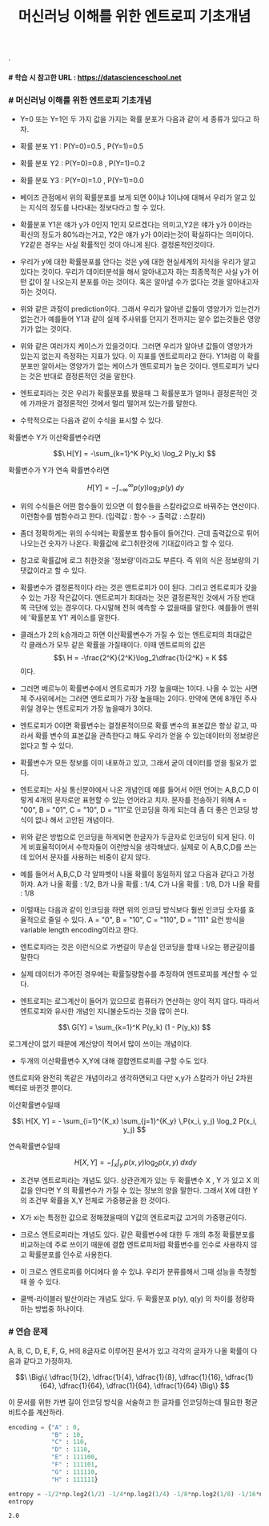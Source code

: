 ﻿---
layout: post
title: "머신러닝 이해를 위한 엔트로피 기초개념"
tags: [Classification]
comments: true
---

.


#### # 학습 시 참고한 URL : https://datascienceschool.net

### # 머신러닝 이해를 위한 엔트로피 기초개념

- Y=0  또는  Y=1인 두 가지 값을 가지는 확률 분포가 다음과 같이 세 종류가 있다고 하자.
- 확률 분포  Y1 :  P(Y=0)=0.5 ,  P(Y=1)=0.5 
- 확률 분포  Y2 :  P(Y=0)=0.8 ,  P(Y=1)=0.2 
- 확률 분포  Y3 :  P(Y=0)=1.0 ,  P(Y=1)=0.0


- 베이즈 관점에서 위의 확률분포를 보게 되면 0이냐 1이냐에 대해서 우리가 알고 있는 지식의 정도를 나타내는 정보다라고 할 수 있다.


- 확률분포 Y1은 얘가 y가 0인지 1인지 모르겠다는 의미고,Y2은 얘가 y가 0이라는 확신의 정도가 80%라는거고, Y2은 얘가 y가 0이라는것이 확실하다는 의미이다. Y2같은 경우는 사실 확률적인 것이 아니게 된다. 결정론적인것이다.


- 우리가 y에 대한 확률분포를 안다는 것은 y에 대한 현실세계의 지식을 우리가 알고 있다는 것이다. 우리가 데이터분석을 해서 알아내고자 하는 최종목적은 사실 y가 어떤 값이 잘 나오는지 분포를 아는 것이다. 혹은 알아낼 수가 없다는 것을 알아내고자 하는 것이다.


- 위와 같은 과정이 prediction이다. 그래서 우리가 알아낸 값들이 영양가가 있는건가 없는건가 예를들어 Y1과 같이 실제 주사위를 던지기 전까지는 알수 없는것들은 영양가가 없는 것이다.


- 위와 같은 여러가지 케이스가 있을것이다. 그러면 우리가 알아낸 값들이 영양가가 있는지 없는지 측정하는 지표가 있다. 이 지표를 엔트로피라고 한다. Y1처럼 이 확률분포만 알아서는 영양가가 없는 케이스가 엔트로피가 높은 것이다. 엔트로피가 낮다는 것은 반대로 결정론적인 것을 말한다.


- 엔트로피라는 것은 우리가 확률분포를 봤을때 그 확률분포가 얼마나 결정론적인 것에 가까운가 결정론적인 것에서 멀리 떨어져 있는가를 말한다. 


- 수학적으로는 다음과 같이 수식을 표시할 수 있다. 


확률변수 Y가 이산확률변수라면


$$\ H[Y] = -\sum_{k=1}^K P(y_k) \log_2 P(y_k) $$


확률변수가 Y가 연속 확률변수라면


$$\ H[Y] = -\int_{-\infty}^{\infty} p(y) \log_2 p(y) \; dy $$


- 위의 수식들은 어떤 함수들이 있으면 이 함수들을 스칼라값으로 바꿔주는 연산이다. 이런함수를 범함수라고 한다. (입력값 : 함수 -> 출력값 : 스칼라)


- 좀더 정확하게는 위의 수식에는 확률분포 함수들이 들어간다. 근데 출력값으로 튀어나오는건 숫자가 나온다. 확률값에 로그취한것에 기대값이라고 할 수 있다.


- 참고로 확률값에 로그 취한것을 '정보량'이라고도 부른다. 즉 위의 식은 정보량의 기댓값이라고 할 수 있다.


- 확률변수가 결정론적이다 라는 것은 앤트로피가 0이 된다. 그리고 엔트로피가 갖을 수 있는 가장 작은값이다. 엔트로피가 최대라는 것은 결정론적인 것에서 가장 반대쪽 극단에 있는 경우이다. 다시말해 전혀 예측할 수 없을때를 말한다. 예를들어 맨위에 '확률분포  Y1' 케이스를 말한다.


- 클래스가 2의 k승개라고 하면 이산확률변수가 가질 수 있는 엔트로피의 최대값은 각 클래스가 모두 같은 확률을 가질때이다. 이때 엔트로피의 값은 $$\ H = -\frac{2^K}{2^K}\log_2\dfrac{1}{2^K} = K $$ 이다.


- 그러면 베르누이 확률변수에서 엔트로피가 가장 높을때는 1이다. 나올 수 있는 사면체 주사위에서는 그러면 엔트로피가 가장 높을때는 2이다. 만약에 면에 8개인 주사위일 경우는 엔트로피가 가장 높을때가 3이다.


- 엔트로피가 0이면 확률변수는 결정론적이므로 확률 변수의 표본값은 항상 같고, 따라서 확률 변수의 표본값을 관측한다고 해도 우리가 얻을 수 있는데이터의 정보량은 없다고 할 수 있다.


- 확률변수가 모든 정보를 이미 내포하고 있고, 그래서 굳이 데이터를 얻을 필요가 없다. 


- 엔트로피는 사실 통신분야에서 나온 개념인데 예를 들어서 어떤 언어는 A,B,C,D 이렇게 4개의 문자로만 표현할 수 있는 언어라고 치자. 문자를 전송하기 위해 A = "00", B = "01", C = "10", D = "11"로 인코딩을 하게 되는데 좀 더 좋은 인코딩 방식이 없나 해서 고안된 개념이다. 


- 위와 같은 방법으로 인코딩을 하게되면 한글자가 두글자로 인코딩이 되게 된다. 이게 비효율적이어서 수학자들이 이런방식을 생각해냈다. 실제로 이 A,B,C,D를 쓰는데 있어서 문자를 사용하는 비중이 같지 않다. 


- 예를 들어서 A,B,C,D 각 알파벳이 나올 확률이 동일하지 않고 다음과 같다고 가정하자. A가 나올 확률 : 1/2, B가 나올 확률 : 1/4, C가 나올 확률 : 1/8, D가 나올 확률 : 1/8


- 이럴때는 다음과 같이 인코딩을 하면 위의 인코딩 방식보다 훨씬 인코딩 숫자를 효율적으로 줄일 수 있다. A = "0", B = "10", C = "110", D = "111" 요런 방식을 variable length encoding이라고 한다. 


- 엔트로피라는 것은 이런식으로 가변길이 무손실 인코딩을 할때 나오는 평균길이를 말한다


- 실제 데이터가 주어진 경우에는 확률질량함수를 추정하여 엔트로피를 계산할 수 있다.


- 엔트로피는 로그계산이 들어가 있으므로 컴퓨터가 연산하는 양이 적지 않다. 따라서 엔트로피와 유사한 개념인 지니불순도라는 것을 많이 쓴다.

$$\ G[Y] = \sum_{k=1}^K P(y_k) (1 - P(y_k)) $$

로그계산이 없기 때문에 계산양이 적어서 많이 쓰이는 개념이다.


- 두개의 이산확률변수 X,Y에 대해 결합엔트로피를 구할 수도 있다.

엔트로피와 완전히 똑같은 개념이라고 생각하면되고 다만 x,y가 스칼라가 아닌 2차원 벡터로 바뀐것 뿐이다.

이산확률변수일때

$$\ H[X, Y] = - \sum_{i=1}^{K_x} \sum_{j=1}^{K_y} \,P(x_i, y_j) \log_2 P(x_i, y_j) $$

연속확률변수일때

$$\ H[X, Y] = - \int_{x} \int_{y} \,p(x, y) \log_2 p(x, y)  \; dxdy $$


- 조건부 엔트로피라는 개념도 있다. 상관관계가 있는 두 확률변수  X ,  Y 가 있고  X 의 값을 안다면  Y 의 확률변수가 가질 수 있는 정보의 양을 말한다. 그래서 X에 대한 Y의 조건부 확률을 X,Y 전체로 가중평균을 한 것이다.


- X가 xi는 특정한 값으로 정해졌을때의 Y값의 엔트로피값 고거의 가중평균이다.


- 크로스 엔트로피라는 개념도 있다. 같은 확률변수에 대한 두 개의 추정 확률분포를 비교하는데 주로 쓰이기 때문에 결합 엔트로피처럼 확률변수를 인수로 사용하지 않고 확률분포를 인수로 사용한다.


- 이 크로스 엔트로피를 어디에다 쓸 수 있냐. 우리가 분류를해서 그때 성능을 측정할때 쓸 수 있다.


- 쿨백-라이블러 발산이라는 개념도 있다. 두 확률분포  p(y),  q(y) 의 차이를 정량화하는 방법중 하나이다.

### # 연습 문제

A, B, C, D, E, F, G, H의 8글자로 이루어진 문서가 있고 각각의 글자가 나올 확률이 다음과 같다고 가정하자.

$$\ \Big\{ \dfrac{1}{2}, \dfrac{1}{4}, \dfrac{1}{8}, \dfrac{1}{16}, \dfrac{1}{64}, \dfrac{1}{64}, \dfrac{1}{64}, \dfrac{1}{64} \Big\} $$

이 문서를 위한 가변 길이 인코딩 방식을 서술하고 한 글자를 인코딩하는데 필요한 평균 비트수를 계산하라.


```python
encoding = {"A" : 0,
            "B" : 10,
            "C" : 110,
            "D" : 1110,
            "E" : 111100,
            "F" : 111101,
            "G" : 111110,
            "H" : 111111}

entropy = -1/2*np.log2(1/2) -1/4*np.log2(1/4) -1/8*np.log2(1/8) -1/16*np.log2(1/16) -4/64*np.log2(1/64)
entropy
```




    2.0

